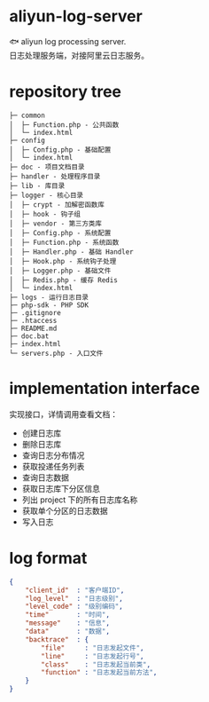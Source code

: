 # aliyun-log-server
🐟 aliyun log processing server.
<br>日志处理服务端，对接阿里云日志服务。

# repository tree

```
├─ common
│  ├─ Function.php - 公共函数
│  └─ index.html
├─ config
│  ├─ Config.php - 基础配置
│  └─ index.html
├─ doc - 项目文档目录
├─ handler - 处理程序目录
├─ lib - 库目录
├─ logger - 核心目录
│  ├─ crypt - 加解密函数库
│  ├─ hook - 钩子组
│  ├─ vendor - 第三方类库
│  ├─ Config.php - 系统配置
│  ├─ Function.php - 系统函数
│  ├─ Handler.php - 基础 Handler
│  ├─ Hook.php - 系统钩子处理
│  ├─ Logger.php - 基础文件
│  ├─ Redis.php - 缓存 Redis
│  └─ index.html
├─ logs - 运行日志目录
├─ php-sdk - PHP SDK
├─ .gitignore
├─ .htaccess
├─ README.md
├─ doc.bat
├─ index.html
└─ servers.php - 入口文件
```

# implementation interface

实现接口，详情调用查看文档：

* 创建日志库
* 删除日志库
* 查询日志分布情况
* 获取投递任务列表
* 查询日志数据
* 获取日志库下分区信息
* 列出 project 下的所有日志库名称
* 获取单个分区的日志数据
* 写入日志


# log format

```json
{
    "client_id"  : "客户端ID",
    "log_level"  : "日志级别",
    "level_code" : "级别编码",
    "time"       : "时间",
    "message"    : "信息",
    "data"       : "数据",
    "backtrace"  : {
        "file"     : "日志发起文件",
        "line"     : "日志发起行号",
        "class"    : "日志发起当前类",
        "function" : "日志发起当前方法",
    }
}
```